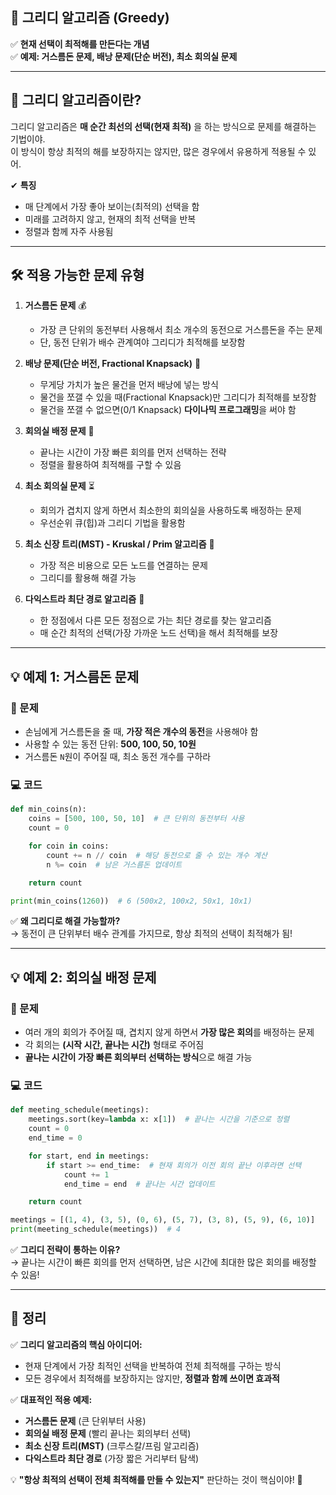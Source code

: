 ## 📌 **그리디 알고리즘 (Greedy)**

✅ **현재 선택이 최적해를 만든다는 개념**  
✅ **예제: 거스름돈 문제, 배낭 문제(단순 버전), 최소 회의실 문제**


------

## **📝 그리디 알고리즘이란?**

그리디 알고리즘은 **매 순간 최선의 선택(현재 최적)** 을 하는 방식으로 문제를 해결하는 기법이야.  
이 방식이 항상 최적의 해를 보장하지는 않지만, 많은 경우에서 유용하게 적용될 수 있어.

✔ **특징**
- 매 단계에서 가장 좋아 보이는(최적의) 선택을 함
- 미래를 고려하지 않고, 현재의 최적 선택을 반복
- 정렬과 함께 자주 사용됨

------

## **🛠️ 적용 가능한 문제 유형**

1. **거스름돈 문제** 💰
    - 가장 큰 단위의 동전부터 사용해서 최소 개수의 동전으로 거스름돈을 주는 문제
    - 단, 동전 단위가 배수 관계여야 그리디가 최적해를 보장함

2. **배낭 문제(단순 버전, Fractional Knapsack)** 🎒
    - 무게당 가치가 높은 물건을 먼저 배낭에 넣는 방식
    - 물건을 쪼갤 수 있을 때(Fractional Knapsack)만 그리디가 최적해를 보장함
    - 물건을 쪼갤 수 없으면(0/1 Knapsack) **다이나믹 프로그래밍**을 써야 함

3. **회의실 배정 문제** 🏢
    - 끝나는 시간이 가장 빠른 회의를 먼저 선택하는 전략
    - 정렬을 활용하여 최적해를 구할 수 있음

4. **최소 회의실 문제** ⏳
    - 회의가 겹치지 않게 하면서 최소한의 회의실을 사용하도록 배정하는 문제
    - 우선순위 큐(힙)과 그리디 기법을 활용함

5. **최소 신장 트리(MST) - Kruskal / Prim 알고리즘** 🌲
    - 가장 적은 비용으로 모든 노드를 연결하는 문제
    - 그리디를 활용해 해결 가능

6. **다익스트라 최단 경로 알고리즘** 🚗
    - 한 정점에서 다른 모든 정점으로 가는 최단 경로를 찾는 알고리즘
    - 매 순간 최적의 선택(가장 가까운 노드 선택)을 해서 최적해를 보장

---

## **💡 예제 1: 거스름돈 문제**

### **📝 문제**

- 손님에게 거스름돈을 줄 때, **가장 적은 개수의 동전**을 사용해야 함
- 사용할 수 있는 동전 단위: **500, 100, 50, 10원**
- 거스름돈 `N`원이 주어질 때, 최소 동전 개수를 구하라

### **💻 코드**

```python
def min_coins(n):
    coins = [500, 100, 50, 10]  # 큰 단위의 동전부터 사용
    count = 0

    for coin in coins:
        count += n // coin  # 해당 동전으로 줄 수 있는 개수 계산
        n %= coin  # 남은 거스름돈 업데이트

    return count

print(min_coins(1260))  # 6 (500x2, 100x2, 50x1, 10x1)

```

✅ **왜 그리디로 해결 가능할까?**  
→ 동전이 큰 단위부터 배수 관계를 가지므로, 항상 최적의 선택이 최적해가 됨!

---

## **💡 예제 2: 회의실 배정 문제**

### **📝 문제**

- 여러 개의 회의가 주어질 때, 겹치지 않게 하면서 **가장 많은 회의**를 배정하는 문제
- 각 회의는 **(시작 시간, 끝나는 시간)** 형태로 주어짐
- **끝나는 시간이 가장 빠른 회의부터 선택하는 방식**으로 해결 가능

### **💻 코드**

```python
def meeting_schedule(meetings):
    meetings.sort(key=lambda x: x[1])  # 끝나는 시간을 기준으로 정렬
    count = 0
    end_time = 0

    for start, end in meetings:
        if start >= end_time:  # 현재 회의가 이전 회의 끝난 이후라면 선택
            count += 1
            end_time = end  # 끝나는 시간 업데이트

    return count

meetings = [(1, 4), (3, 5), (0, 6), (5, 7), (3, 8), (5, 9), (6, 10)]
print(meeting_schedule(meetings))  # 4

```

✅ **그리디 전략이 통하는 이유?**  
→ 끝나는 시간이 빠른 회의를 먼저 선택하면, 남은 시간에 최대한 많은 회의를 배정할 수 있음!

---

## **🚀 정리**

✅ **그리디 알고리즘의 핵심 아이디어:**

- 현재 단계에서 가장 최적인 선택을 반복하여 전체 최적해를 구하는 방식
- 모든 경우에서 최적해를 보장하지는 않지만, **정렬과 함께 쓰이면 효과적**

✅ **대표적인 적용 예제:**

- **거스름돈 문제** (큰 단위부터 사용)
- **회의실 배정 문제** (빨리 끝나는 회의부터 선택)
- **최소 신장 트리(MST)** (크루스칼/프림 알고리즘)
- **다익스트라 최단 경로** (가장 짧은 거리부터 탐색)

💡 **"항상 최적의 선택이 전체 최적해를 만들 수 있는지"** 판단하는 것이 핵심이야! 🚀
